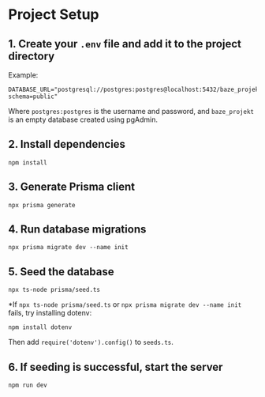 # Project Setup

## 1. Create your `.env` file and add it to the project directory

Example:
```
DATABASE_URL="postgresql://postgres:postgres@localhost:5432/baze_projekt?schema=public"
```
Where `postgres:postgres` is the username and password, and `baze_projekt` is an empty database created using pgAdmin.

## 2. Install dependencies
```
npm install
```

## 3. Generate Prisma client
```
npx prisma generate
```

## 4. Run database migrations
```
npx prisma migrate dev --name init
```

## 5. Seed the database
```
npx ts-node prisma/seed.ts
```

*If `npx ts-node prisma/seed.ts` or `npx prisma migrate dev --name init` fails, try installing dotenv:
```
npm install dotenv
```
Then add `require('dotenv').config()` to `seeds.ts`.

## 6. If seeding is successful, start the server
```
npm run dev
```
